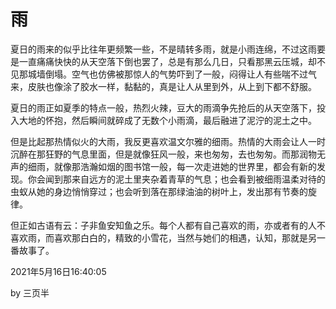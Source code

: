 # 雨

夏日的雨来的似乎比往年更频繁一些，不是晴转多雨，就是小雨连绵，不过这雨要是一直痛痛快快的从天空落下倒也罢了，总是有那么几日，只看那黑云压城，却不见那城墙倒塌。空气也仿佛被那惊人的气势吓到了一般，闷得让人有些喘不过气来，皮肤也像涂了胶水一样，黏黏的，真是让人从里到外，从上到下都不舒服。

夏日的雨正如夏季的特点一般，热烈火辣，豆大的雨滴争先抢后的从天空落下，投入大地的怀抱，然后瞬间就碎成了无数个小雨滴，最后融进了泥泞的泥土之中。

但是比起那热情似火的大雨，我反更喜欢温文尔雅的细雨。热情的大雨会让人一时沉醉在那狂野的气息里面，但是就像狂风一般，来也匆匆，去也匆匆。而那润物无声的细雨，就像那浩瀚如烟的图书馆一般，每一次走进她的世界里，都会有新的发现。你会闻到那来自远方的泥土里夹杂着青草的气息；也会看到被细雨温柔对待的虫蚁从她的身边悄悄穿过；也会听到落在那绿油油的树叶上，发出那有节奏的旋律。

但正如古语有云：子非鱼安知鱼之乐。每个人都有自己喜欢的雨，亦或者有的人不喜欢雨，而喜欢那白白的，精致的小雪花，当然与她们的相遇，认知，那就是另一番故事了。

2021年5月16日16:40:05

by 三页半



